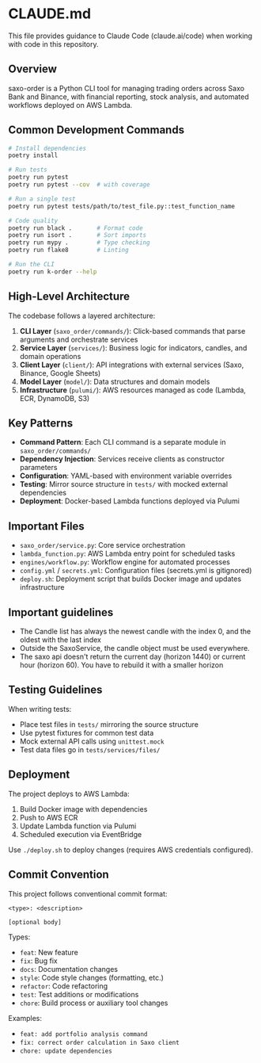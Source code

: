 # CLAUDE.md

This file provides guidance to Claude Code (claude.ai/code) when working with code in this repository.

## Overview

saxo-order is a Python CLI tool for managing trading orders across Saxo Bank and Binance, with financial reporting, stock analysis, and automated workflows deployed on AWS Lambda.

## Common Development Commands

```bash
# Install dependencies
poetry install

# Run tests
poetry run pytest
poetry run pytest --cov  # with coverage

# Run a single test
poetry run pytest tests/path/to/test_file.py::test_function_name

# Code quality
poetry run black .       # Format code
poetry run isort .       # Sort imports
poetry run mypy .        # Type checking
poetry run flake8        # Linting

# Run the CLI
poetry run k-order --help
```

## High-Level Architecture

The codebase follows a layered architecture:

1. **CLI Layer** (`saxo_order/commands/`): Click-based commands that parse arguments and orchestrate services
2. **Service Layer** (`services/`): Business logic for indicators, candles, and domain operations
3. **Client Layer** (`client/`): API integrations with external services (Saxo, Binance, Google Sheets)
4. **Model Layer** (`model/`): Data structures and domain models
5. **Infrastructure** (`pulumi/`): AWS resources managed as code (Lambda, ECR, DynamoDB, S3)

## Key Patterns

- **Command Pattern**: Each CLI command is a separate module in `saxo_order/commands/`
- **Dependency Injection**: Services receive clients as constructor parameters
- **Configuration**: YAML-based with environment variable overrides
- **Testing**: Mirror source structure in `tests/` with mocked external dependencies
- **Deployment**: Docker-based Lambda functions deployed via Pulumi

## Important Files

- `saxo_order/service.py`: Core service orchestration
- `lambda_function.py`: AWS Lambda entry point for scheduled tasks
- `engines/workflow.py`: Workflow engine for automated processes
- `config.yml` / `secrets.yml`: Configuration files (secrets.yml is gitignored)
- `deploy.sh`: Deployment script that builds Docker image and updates infrastructure

## Important guidelines

- The Candle list has always the newest candle with the index 0, and the oldest with the last index
- Outside the SaxoService, the candle object must be used everywhere. 
- The saxo api doesn't return the current day (horizon 1440) or current hour (horizon 60). You have to rebuild it with a smaller horizon 


## Testing Guidelines

When writing tests:
- Place test files in `tests/` mirroring the source structure
- Use pytest fixtures for common test data
- Mock external API calls using `unittest.mock`
- Test data files go in `tests/services/files/`

## Deployment

The project deploys to AWS Lambda:
1. Build Docker image with dependencies
2. Push to AWS ECR
3. Update Lambda function via Pulumi
4. Scheduled execution via EventBridge

Use `./deploy.sh` to deploy changes (requires AWS credentials configured).

## Commit Convention

This project follows conventional commit format:

```
<type>: <description>

[optional body]
```

Types:
- `feat`: New feature
- `fix`: Bug fix
- `docs`: Documentation changes
- `style`: Code style changes (formatting, etc.)
- `refactor`: Code refactoring
- `test`: Test additions or modifications
- `chore`: Build process or auxiliary tool changes

Examples:
- `feat: add portfolio analysis command`
- `fix: correct order calculation in Saxo client`
- `chore: update dependencies`